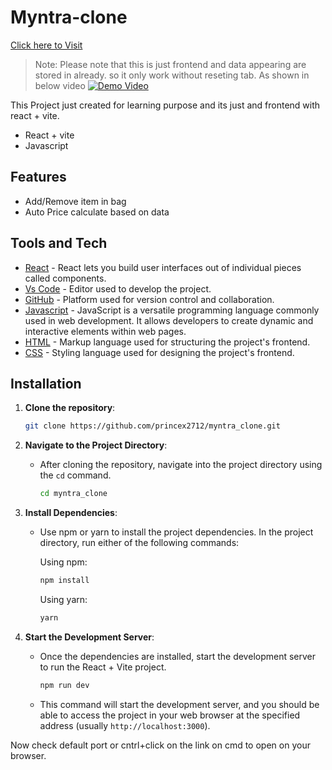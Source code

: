 # Myntra-clone


[Click here to Visit ](https://myntra-clone-nu-one.vercel.app/)

>Note: Please note that this is just frontend and data appearing are stored in already. so it only work without reseting tab. As shown in below video
>[![Demo Video]()](https://vimeo.com/924978913?share=copy)



This Project just created for learning purpose and its just and frontend with react + vite.

- React + vite
- Javascript

## Features

- Add/Remove item in bag 
- Auto Price calculate based on data



## Tools and Tech
- [React](https://react.dev/) - React lets you build user interfaces out of individual pieces called components.
- [Vs Code](https://code.visualstudio.com/) - Editor used to develop the project.
- [GitHub](https://github.com/) - Platform used for version control and collaboration.
- [Javascript](https://www.javascript.com/) -  JavaScript is a versatile programming language commonly used in web development. It allows developers to create dynamic and interactive elements within web pages.
- [HTML](https://www.w3schools.com/html/) - Markup language used for structuring the project's frontend.
- [CSS](https://www.w3schools.com/css/) - Styling language used for designing the project's frontend.

## Installation

1. **Clone the repository**:

    ```sh
    git clone https://github.com/princex2712/myntra_clone.git
    ```

2. **Navigate to the Project Directory**:
   - After cloning the repository, navigate into the project directory using the `cd` command.
     ```sh
     cd myntra_clone
     ```

3. **Install Dependencies**:
   - Use npm or yarn to install the project dependencies. In the project directory, run either of the following commands:

     Using npm:
     ```sh
     npm install
     ```

     Using yarn:
     ```sh
     yarn
     ```

4. **Start the Development Server**:
   - Once the dependencies are installed, start the development server to run the React + Vite project.
     ```sh
     npm run dev
     ```
   - This command will start the development server, and you should be able to access the project in your web browser at the specified address (usually `http://localhost:3000`).

Now check default port or cntrl+click on the link on cmd to open on your browser. 


